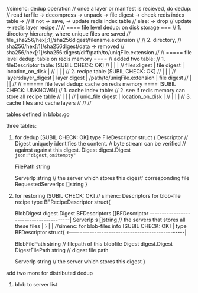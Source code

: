 

//simenc: dedup operation
// once a layer or manifest is recieved, do dedup:
// read tarfile -> decompress -> unpack -> file digest -> check redis index table ->
// if not -> save, -> update redis index table
// else: -> drop
// update -> redis layer recipe
//
//			==== file level dedup: on disk storage ===
//			1. directory hierarchy, where unique files are saved
//				file_sha256/hex[:1]/sha256digest/filename.extension
//
//			2. directory,
//				sha256/hex[:1]/sha256digest/data -> removed
//				sha256/hex[:1]/sha256:digest/diff/path/to/uniqFile.extension
//
//			===== file level dedup: table on redis memory ====
//			added two table:
//					1. fileDescriptor table: [SUBIL CHECK: OK]
//								 |					|						|
//					files:digest |   file digest	|	location_on_disk	|
//								 |					|						|
//					2. recipe table [SUBIL CHECK: OK]
//								 |					|								     |
//			 layers:layer_digest |	 layer digest	|   /path/to/uniqFile.extension      |   file digest 
//								 |					|								     |
//
//			====== file level dedup: cache on redis memory ==== [SUBIL CHECK: UNKNOWN]
//					1. cache index table:
//					2. see if redis memory can store all recipe table
//								 |					|						|
//								 | uniq_file digest	|	location_on_disk	|
//								 |					|						|
//					3. cache files and cache layers
//
//
//

tables defined in blobs.go

three tables:

1. for dedup [SUBIL CHECK: OK]
type FileDescriptor struct {
	Descriptor
	// Digest uniquely identifies the content. A byte stream can be verified
	// against against this digest.
	Digest digest.Digest `json:"digest,omitempty"`

	FilePath string
	
	ServerIp string // the server which stores this digest' corresponding file
	RequestedServerIps  []string
}

2. for restoring [SUBIL CHECK: OK]
// simenc: Descriptors for blob-file recipe
type BFRecipeDescriptor struct{

	BlobDigest      digest.Digest
	BFDescriptors   []BFDescriptor  ----------------------------------------|
	ServerIp	s		[]string // the servers that stores all these files |
}                                                                           |
                                                                            |
//simenc: for blob-files info  [SUBIL CHECK: OK]                            |
type BFDescriptor struct{   <-----------------------------------------------|

	BlobFilePath    string // filepath of this blobfile
	Digest          digest.Digest
	DigestFilePath  string	// digest file path
	
	ServerIp			string // the server which stores this digest
}

add two more for distributed dedup

1. blob to server list







